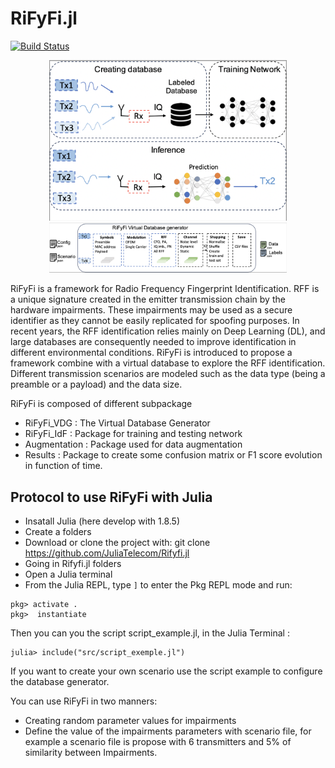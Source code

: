 # RiFyFi.jl 

[![Build Status](https://github.com/achilletIrisa/RiFyFi.jl/actions/workflows/CI.yml/badge.svg?branch=main)](https://github.com/achilletIrisa/RiFyFi.jl/actions/workflows/CI.yml?query=branch%3Amain)

<div align="center">
  <img src="docs/RiFyFi1.png" alt="Makie.jl" width="380">
</div>

<div align="center">
  <img src="docs/Generator.png" alt="Makie.jl" width="380">
</div>

RiFyFi is a framework for Radio Frequency Fingerprint Identification. RFF is a unique signature created in the emitter transmission chain by the hardware impairments. These impairments may be used as a secure identifier as they cannot be easily replicated for spoofing purposes. In recent years, the RFF identification relies mainly on Deep Learning (DL), and large databases are consequently needed to improve identification in different environmental conditions. RiFyFi is introduced to propose a framework combine with a virtual database to explore the RFF identification. Different transmission scenarios are modeled such as the data type (being a preamble or a payload) and the data size. 

RiFyFi is composed of different subpackage 
- RiFyFi_VDG : The Virtual Database Generator
- RiFyFi_IdF : Package for training and testing network
- Augmentation : Package used for data augmentation
- Results : Package to create some confusion matrix or F1 score evolution in function of time.

## Protocol to use RiFyFi with Julia 

- Insatall Julia (here develop with 1.8.5)
- Create a folders
- Download or clone the project with: git clone https://github.com/JuliaTelecom/Rifyfi.jl
- Going in Rifyfi.jl folders
- Open a Julia terminal
- From the Julia REPL, type `]` to enter the Pkg REPL mode and run:

```pkg
pkg> activate .
pkg>  instantiate
```
Then you can you the script script_example.jl, in the Julia Terminal :
```
julia> include("src/script_exemple.jl")
```

If you want to create your own scenario use the script example to configure the database generator.


You can use RiFyFi in two manners: 
-   Creating random parameter values for impairments 
-   Define the value of the impairments parameters with scenario file, for example a scenario file is propose with 6 transmitters and 5% of similarity between Impairments. 



